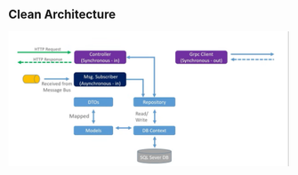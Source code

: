 ## Clean Architecture
![clean architecture(Microservices inspired)](Microservices.API/Images/CleanArch.png)
